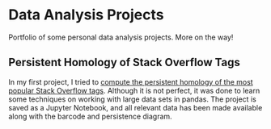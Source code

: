 # Data Analysis Projects
Portfolio of some personal data analysis projects. More on the way!

## Persistent Homology of Stack Overflow Tags
In my first project, I tried to [compute the persistent homology of the most popular Stack Overflow tags](https://github.com/daniel-rossano/Data-Analysis-Projects/blob/main/Persistent%20Homology%20SO%20Tags/Persistent%20Homology%20of%20Stack%20Overflow%20Tags.ipynb). Although it is not perfect, it was done to learn some techniques on working with large data sets in pandas. The project is saved as a Jupyter Notebook, and all relevant data has been made available along with the barcode and persistence diagram.
